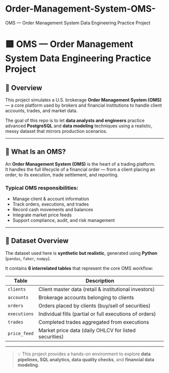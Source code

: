 # Order-Management-System-OMS-
OMS — Order Management System Data Engineering Practice Project

# 🟦 OMS — Order Management System Data Engineering Practice Project

## 📘 Overview

This project simulates a U.S. brokerage **Order Management System (OMS)** — a core platform used by brokers and financial institutions to handle client accounts, trades, and market data.

The goal of this repo is to let **data analysts and engineers** practice advanced **PostgreSQL** and **data modeling** techniques using a realistic, messy dataset that mirrors production scenarios.

---

## 🧩 What Is an OMS?

An **Order Management System (OMS)** is the heart of a trading platform.  
It handles the full lifecycle of a financial order — from a client placing an order, to its execution, trade settlement, and reporting.

### Typical OMS responsibilities:

- Manage client & account information  
- Track orders, executions, and trades  
- Record cash movements and balances  
- Integrate market price feeds  
- Support compliance, audit, and risk management  

---

## 🧱 Dataset Overview

The dataset used here is **synthetic but realistic**, generated using **Python** (`pandas`, `faker`, `numpy`).

It contains **6 interrelated tables** that represent the core OMS workflow:

| Table | Description |
|--------|--------------|
| `clients` | Client master data (retail & institutional investors) |
| `accounts` | Brokerage accounts belonging to clients |
| `orders` | Orders placed by clients (buy/sell of securities) |
| `executions` | Individual fills (partial or full executions of orders) |
| `trades` | Completed trades aggregated from executions |
| `price_feed` | Market price data (daily OHLCV for listed securities) |

---

> 💡 This project provides a hands-on environment to explore **data pipelines, SQL analytics, data quality checks**, and **financial data modeling**.


